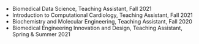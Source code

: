 *	Biomedical Data Science, Teaching Assistant,	Fall 2021
*	Introduction to Computational Cardiology, Teaching Assistant,	Fall 2021
* Biochemistry and Molecular Engineering, Teaching Assistant, Fall 2020
*	Biomedical Engineering Innovation and Design, Teaching Assistant, Spring & Summer 2021
